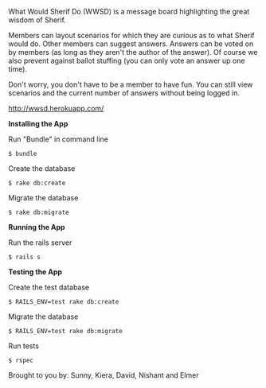 What Would Sherif Do (WWSD) is a message board highlighting the great wisdom of Sherif.

Members can layout scenarios for which they are curious as to what Sherif would do. Other members can suggest answers.
Answers can be voted on by members (as long as they aren't the author of the answer).
Of course we also prevent against ballot stuffing (you can only vote an answer up one time).

Don't worry, you don't have to be a member to have fun.
You can still view scenarios and the current number of answers without being logged in.

http://wwsd.herokuapp.com/

**Installing the App**

Run "Bundle" in command line

	$ bundle
	
Create the database

	$ rake db:create
	
Migrate the database

	$ rake db:migrate

**Running the App**

Run the rails server

	$ rails s

**Testing the App**

Create the test database

	$ RAILS_ENV=test rake db:create
	
Migrate the database

	$ RAILS_ENV=test rake db:migrate
	
Run tests

	$ rspec

Brought to you by: Sunny, Kiera, David, Nishant and Elmer
